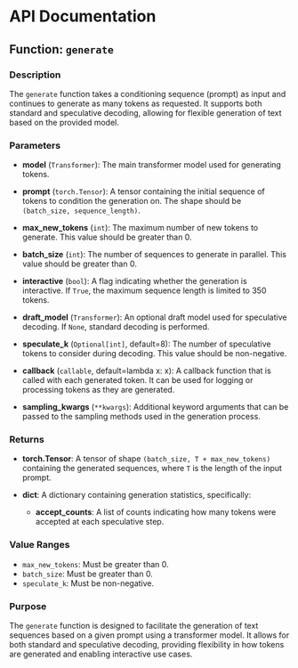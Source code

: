 # API Documentation

## Function: `generate`

### Description
The `generate` function takes a conditioning sequence (prompt) as input and continues to generate as many tokens as requested. It supports both standard and speculative decoding, allowing for flexible generation of text based on the provided model.

### Parameters
- **model** (`Transformer`): The main transformer model used for generating tokens.
  
- **prompt** (`torch.Tensor`): A tensor containing the initial sequence of tokens to condition the generation on. The shape should be `(batch_size, sequence_length)`.

- **max_new_tokens** (`int`): The maximum number of new tokens to generate. This value should be greater than 0.

- **batch_size** (`int`): The number of sequences to generate in parallel. This value should be greater than 0.

- **interactive** (`bool`): A flag indicating whether the generation is interactive. If `True`, the maximum sequence length is limited to 350 tokens.

- **draft_model** (`Transformer`): An optional draft model used for speculative decoding. If `None`, standard decoding is performed.

- **speculate_k** (`Optional[int]`, default=8): The number of speculative tokens to consider during decoding. This value should be non-negative.

- **callback** (`callable`, default=lambda x: x): A callback function that is called with each generated token. It can be used for logging or processing tokens as they are generated.

- **sampling_kwargs** (`**kwargs`): Additional keyword arguments that can be passed to the sampling methods used in the generation process.

### Returns
- **torch.Tensor**: A tensor of shape `(batch_size, T + max_new_tokens)` containing the generated sequences, where `T` is the length of the input prompt.

- **dict**: A dictionary containing generation statistics, specifically:
  - **accept_counts**: A list of counts indicating how many tokens were accepted at each speculative step.

### Value Ranges
- `max_new_tokens`: Must be greater than 0.
- `batch_size`: Must be greater than 0.
- `speculate_k`: Must be non-negative.

### Purpose
The `generate` function is designed to facilitate the generation of text sequences based on a given prompt using a transformer model. It allows for both standard and speculative decoding, providing flexibility in how tokens are generated and enabling interactive use cases.

